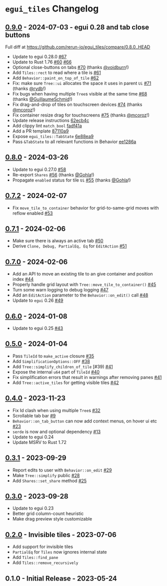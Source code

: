 # `egui_tiles` Changelog


## [0.9.0](https://github.com/rerun-io/egui_tiles/compare/0.8.0...0.9.0) - 2024-07-03 - egui 0.28 and tab close buttons
Full diff at https://github.com/rerun-io/egui_tiles/compare/0.8.0..HEAD

* Update to egui 0.28.0 [#67](https://github.com/rerun-io/egui_tiles/pull/67)
* Update to Rust 1.76 [#60](https://github.com/rerun-io/egui_tiles/pull/60) [#66](https://github.com/rerun-io/egui_tiles/pull/66)
* Optional close-buttons on tabs [#70](https://github.com/rerun-io/egui_tiles/pull/70) (thanks [@voidburn](https://github.com/voidburn)!)
* Add `Tiles::rect` to read where a tile is [#61](https://github.com/rerun-io/egui_tiles/pull/61)
* Add `Behavior::paint_on_top_of_tile` [#62](https://github.com/rerun-io/egui_tiles/pull/62)
* Fix: make sure `Tree::ui` allocates the space it uses in parent `Ui` [#71](https://github.com/rerun-io/egui_tiles/pull/71) (thanks [@rydb](https://github.com/rydb)!)
* Fix bugs when having multiple `Tree`s visible at the same time [#68](https://github.com/rerun-io/egui_tiles/pull/68) (thanks [@GuillaumeSchmid](https://github.com/GuillaumeSchmid)!)
* Fix drag-and-drop of tiles on touchscreen devices [#74](https://github.com/rerun-io/egui_tiles/pull/74) (thanks [@mcoroz](https://github.com/mcoroz)!)
* Fix container resize drag for touchscreens [#75](https://github.com/rerun-io/egui_tiles/pull/75) (thanks [@mcoroz](https://github.com/mcoroz)!)
* Update release instructions [62ecb4c](https://github.com/rerun-io/egui_tiles/commit/62ecb4ccd52bdabd11e688e4e6e29e4d1a3783ab)
* Add clippy lint `match_bool` [fadf41a](https://github.com/rerun-io/egui_tiles/commit/fadf41ab42af5527e8a17af436a5608dd7dbd7bf)
* Add a PR template [87110a9](https://github.com/rerun-io/egui_tiles/commit/87110a98a280f73c77b80507367290691f75d33b)
* Expose `egui_tiles::TabState` [6e88ea9](https://github.com/rerun-io/egui_tiles/commit/6e88ea9774d63b0a7a8a67af9a90c13a4b3efb10)
* Pass `&TabState` to all relevant functions in Behavior [ee1286a](https://github.com/rerun-io/egui_tiles/commit/ee1286a975239ffa34258313a11d2bf03ec4cea9)


## [0.8.0](https://github.com/rerun-io/egui_tiles/compare/0.7.2...0.8.0) - 2024-03-26
* Update to egui 0.27.0 [#58](https://github.com/rerun-io/egui_tiles/pull/58)
* Re-export `Shares` [#56](https://github.com/rerun-io/egui_tiles/pull/56) (thanks [@Gohla](https://github.com/Gohla)!)
* Propagate `enabled` status for tile `Ui` [#55](https://github.com/rerun-io/egui_tiles/pull/55) (thanks [@Gohla](https://github.com/Gohla)!)


## [0.7.2](https://github.com/rerun-io/egui_tiles/compare/0.7.1...0.7.2) - 2024-02-07
* Fix `move_tile_to_container` behavior for grid-to-same-grid moves with reflow enabled [#53](https://github.com/rerun-io/egui_tiles/pull/53)


## [0.7.1](https://github.com/rerun-io/egui_tiles/compare/0.7.0...0.7.1) - 2024-02-06
* Make sure there is always an active tab [#50](https://github.com/rerun-io/egui_tiles/pull/50)
* Derive `Clone, Debug, PartialEq, Eq` for `EditAction` [#51](https://github.com/rerun-io/egui_tiles/pull/51)


## [0.7.0](https://github.com/rerun-io/egui_tiles/compare/0.6.0...0.7.0) - 2024-02-06
* Add an API to move an existing tile to an give container and position index [#44](https://github.com/rerun-io/egui_tiles/pull/44)
* Properly handle grid layout with `Tree::move_tile_to_container()` [#45](https://github.com/rerun-io/egui_tiles/pull/45)
* Turn some warn logging to debug logging [#47](https://github.com/rerun-io/egui_tiles/pull/47)
* Add an `EditAction` parameter to the `Behavior::on_edit()` call [#48](https://github.com/rerun-io/egui_tiles/pull/48)
* Update to `egui` 0.26 [#49](https://github.com/rerun-io/egui_tiles/pull/49)


## [0.6.0](https://github.com/rerun-io/egui_tiles/compare/0.5.0...0.6.0) - 2024-01-08
* Update to egui 0.25 [#43](https://github.com/rerun-io/egui_tiles/pull/43)


## [0.5.0](https://github.com/rerun-io/egui_tiles/compare/0.4.0...0.5.0) - 2024-01-04
* Pass `TileId` to `make_active` closure [#35](https://github.com/rerun-io/egui_tiles/pull/35)
* Add `SimplificationOptions::OFF` [#38](https://github.com/rerun-io/egui_tiles/pull/38)
* Add `Tree::simplify_children_of_tile` [#39) [#41](https://github.com/rerun-io/egui_tiles/pull/41)
* Expose the internal `u64` part of `TileId` [#40](https://github.com/rerun-io/egui_tiles/pull/40)
* Fix simplification errors that result in warnings after removing panes [#41](https://github.com/rerun-io/egui_tiles/pull/41)
* Add `Tree::active_tiles` for getting visible tiles [#42](https://github.com/rerun-io/egui_tiles/pull/42)


## [0.4.0](https://github.com/rerun-io/egui_tiles/compare/0.3.1...0.4.0) - 2023-11-23
* Fix Id clash when using multiple `Tree`s [#32](https://github.com/rerun-io/egui_tiles/pull/32)
* Scrollable tab bar [#9](https://github.com/rerun-io/egui_tiles/pull/9)
* `Behavior::on_tab_button` can now add context menus, on hover ui etc [#23](https://github.com/rerun-io/egui_tiles/pull/23)
* `serde` is now and optional dependency [#13](https://github.com/rerun-io/egui_tiles/pull/13)
* Update to egui 0.24
* Update MSRV to Rust 1.72


## [0.3.1](https://github.com/rerun-io/egui_tiles/compare/0.3.0...0.3.1) - 2023-09-29
* Report edits to user with `Behavior::on_edit` [#29](https://github.com/rerun-io/egui_tiles/pull/29)
* Make `Tree::simplify` public [#28](https://github.com/rerun-io/egui_tiles/pull/28)
* Add `Shares::set_share` method [#25](https://github.com/rerun-io/egui_tiles/pull/25)


## [0.3.0](https://github.com/rerun-io/egui_tiles/compare/0.2.0...0.3.0) - 2023-09-28
* Update to egui 0.23
* Better grid column-count heuristic
* Make drag preview style customizable


## [0.2.0](https://github.com/rerun-io/egui_tiles/compare/0.1.0...0.2.0) - Invisible tiles - 2023-07-06
* Add support for invisible tiles
* `PartialEq` for `Tiles` now ignores internal state
* Add `Tiles::find_pane`
* Add `Tiles::remove_recursively`


## 0.1.0 - Initial Release - 2023-05-24
